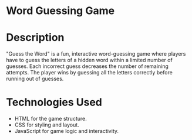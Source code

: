 # Word Guessing Game

# Description
"Guess the Word" is a fun, interactive word-guessing game where players have to guess the letters of a hidden word within a limited number of guesses. Each incorrect guess decreases the number of remaining attempts. The player wins by guessing all the letters correctly before running out of guesses.

# Technologies Used
- HTML for the game structure.
- CSS for styling and layout.
- JavaScript for game logic and interactivity.